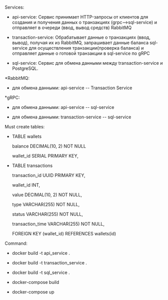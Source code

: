 
Services:
- api-service: Сервис принимает HTTP-запросы от клиентов для создания и получения данных о транзакциях (grpc-->sql-service) и отправляет в очереди (ввод, вывод средств) RabbitMQ 
  

- transaction-service: Обрабатывает данные о транзакциях (ввод, вывод), получая их из RabbitMQ, запрашивает данные баланса sql-service для осуществления транзакции(проверка баланса) и отправляет данные о готовой транзакции в sql-service по gRPC


- sql-service: Cервис для обмена данными между transaction-service и PostgreSQL. 

*RabbitMQ: 
- для обмена данными: api-service -- Transaction Service

*gRPC:  
- для обмена данными: api-service -- sql-service

- для обмена данными: transaction-service -- sql-service

Must create tables:

- TABLE wallets 

  balance DECIMAL(10, 2) NOT NULL

  wallet_id SERIAL PRIMARY KEY, 


- TABLE transactions 

  transaction_id UUID PRIMARY KEY,

  wallet_id INT,  

  value DECIMAL(10, 2) NOT NULL,

  type VARCHAR(255) NOT NULL,

  status VARCHAR(255) NOT NULL,

  transaction_time VARCHAR(255) NOT NULL, 

  FOREIGN KEY (wallet_id) REFERENCES wallets(id)
  

Command:

-  docker build -t api_service .

- docker build -t transaction_service .

- docker build -t sql_service .

- docker-compose build

- docker-compose up 





